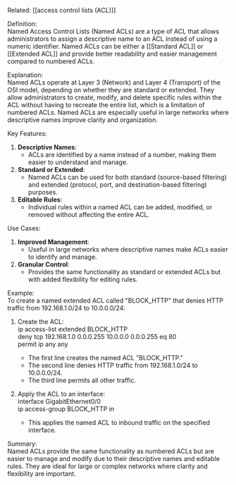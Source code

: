 Related: [[access control lists (ACL)]]

Definition:  
Named Access Control Lists (Named ACLs) are a type of ACL that allows administrators to assign a descriptive name to an ACL instead of using a numeric identifier. Named ACLs can be either a [[Standard ACL]] or [[Extended ACL]] and provide better readability and easier management compared to numbered ACLs.

Explanation:  
Named ACLs operate at Layer 3 (Network) and Layer 4 (Transport) of the OSI model, depending on whether they are standard or extended. They allow administrators to create, modify, and delete specific rules within the ACL without having to recreate the entire list, which is a limitation of numbered ACLs. Named ACLs are especially useful in large networks where descriptive names improve clarity and organization.

Key Features:

1. **Descriptive Names**:
    - ACLs are identified by a name instead of a number, making them easier to understand and manage.
2. **Standard or Extended**:
    - Named ACLs can be used for both standard (source-based filtering) and extended (protocol, port, and destination-based filtering) purposes.
3. **Editable Rules**:
    - Individual rules within a named ACL can be added, modified, or removed without affecting the entire ACL.

Use Cases:

1. **Improved Management**:
    - Useful in large networks where descriptive names make ACLs easier to identify and manage.
2. **Granular Control**:
    - Provides the same functionality as standard or extended ACLs but with added flexibility for editing rules.

Example:  
To create a named extended ACL called "BLOCK_HTTP" that denies HTTP traffic from 192.168.1.0/24 to 10.0.0.0/24:

1. Create the ACL:  
    ip access-list extended BLOCK_HTTP  
    deny tcp 192.168.1.0 0.0.0.255 10.0.0.0 0.0.0.255 eq 80  
    permit ip any any
    
    - The first line creates the named ACL "BLOCK_HTTP."
    - The second line denies HTTP traffic from 192.168.1.0/24 to 10.0.0.0/24.
    - The third line permits all other traffic.
2. Apply the ACL to an interface:  
    interface GigabitEthernet0/0  
    ip access-group BLOCK_HTTP in
    
    - This applies the named ACL to inbound traffic on the specified interface.

Summary:  
Named ACLs provide the same functionality as numbered ACLs but are easier to manage and modify due to their descriptive names and editable rules. They are ideal for large or complex networks where clarity and flexibility are important.